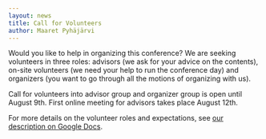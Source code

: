 ```yaml
---
layout: news
title: Call for Volunteers
author: Maaret Pyhäjärvi
---
```


Would you like to help in organizing this conference? We are seeking volunteers in three roles: advisors (we ask for your advice on the contents), on-site volunteers (we need your help to run the conference day) and organizers (you want to go through all the motions of organizing with us).

Call for volunteers into advisor group and organizer group is open until August 9th. First online meeting for advisors takes place August 12th.

For more details on the volunteer roles and expectations, see <a href="https://docs.google.com/document/d/1_iCo-xVO339GoIbkRAQHNCn8-xwSi5i92gpTOJRvIhg/edit?usp=sharing">our description on Google Docs</a>.
